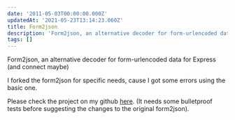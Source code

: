 ```yaml
---
date: '2011-05-03T00:00:00.000Z'
updatedAt: '2021-05-23T13:14:23.060Z'
title: Form2json
description: 'Form2json, an alternative decoder for form-urlencoded data for Express.'
tags: []
---
```

Form2json, an alternative decoder for form-urlencoded data for Express (and connect maybe)

I forked the form2json for specific needs, cause I got some errors using the basic one.

Please check the project on my github [here](https://github.com/SiegfriedEhret/form2json).
(It needs some bulletproof tests before suggesting the changes to the original form2json).
